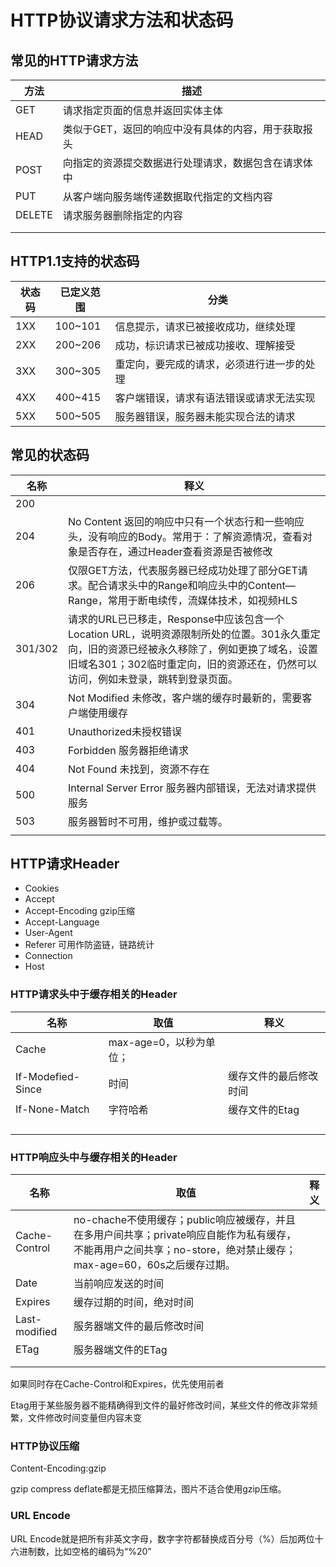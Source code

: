 # HTTP协议请求方法和状态码

## 常见的HTTP请求方法

| 方法   | 描述                                                 |
| ------ | ---------------------------------------------------- |
| GET    | 请求指定页面的信息并返回实体主体                     |
| HEAD   | 类似于GET，返回的响应中没有具体的内容，用于获取报头  |
| POST   | 向指定的资源提交数据进行处理请求，数据包含在请求体中 |
| PUT    | 从客户端向服务端传递数据取代指定的文档内容           |
| DELETE | 请求服务器删除指定的内容                             |
|        |                                                      |
|        |                                                      |

## HTTP1.1支持的状态码

| 状态码 | 已定义范围 | 分类                                       |
| ------ | ---------- | ------------------------------------------ |
| 1XX    | 100~101    | 信息提示，请求已被接收成功，继续处理       |
| 2XX    | 200~206    | 成功，标识请求已被成功接收、理解接受       |
| 3XX    | 300~305    | 重定向，要完成的请求，必须进行进一步的处理 |
| 4XX    | 400~415    | 客户端错误，请求有语法错误或请求无法实现   |
| 5XX    | 500~505    | 服务器错误，服务器未能实现合法的请求       |

## 常见的状态码

| 名称    | 释义                                                         |
| ------- | ------------------------------------------------------------ |
| 200     |                                                              |
| 204     | No Content 返回的响应中只有一个状态行和一些响应头，没有响应的Body。常用于：了解资源情况，查看对象是否存在，通过Header查看资源是否被修改 |
| 206     | 仅限GET方法，代表服务器已经成功处理了部分GET请求。配合请求头中的Range和响应头中的Content—Range，常用于断电续传，流媒体技术，如视频HLS |
| 301/302 | 请求的URL已已移走，Response中应该包含一个Location URL，说明资源限制所处的位置。301永久重定向，旧的资源已经被永久移除了，例如更换了域名，设置旧域名301；302临时重定向，旧的资源还在，仍然可以访问，例如未登录，跳转到登录页面。 |
| 304     | Not Modified 未修改，客户端的缓存时最新的，需要客户端使用缓存 |
| 401     | Unauthorized未授权错误                                       |
| 403     | Forbidden 服务器拒绝请求                                     |
| 404     | Not Found 未找到，资源不存在                                 |
| 500     | Internal Server Error 服务器内部错误，无法对请求提供服务     |
| 503     | 服务器暂时不可用，维护或过载等。                             |
|         |                                                              |

## HTTP请求Header

- Cookies
- Accept
- Accept-Encoding   gzip压缩
- Accept-Language
- User-Agent
- Referer  可用作防盗链，链路统计
- Connection
- Host

### HTTP请求头中于缓存相关的Header

| 名称              | 取值                    | 释义                   |
| ----------------- | ----------------------- | ---------------------- |
| Cache             | max-age=0，以秒为单位； |                        |
| If-Modefied-Since | 时间                    | 缓存文件的最后修改时间 |
| If-None-Match     | 字符哈希                | 缓存文件的Etag         |
|                   |                         |                        |
|                   |                         |                        |
|                   |                         |                        |
|                   |                         |                        |

### HTTP响应头中与缓存相关的Header

| 名称          | 取值                                                         | 释义 |
| ------------- | ------------------------------------------------------------ | ---- |
| Cache-Control | no-chache不使用缓存；public响应被缓存，并且在多用户间共享；private响应自能作为私有缓存，不能再用户之间共享；no-store，绝对禁止缓存；max-age=60，60s之后缓存过期。 |      |
| Date          | 当前响应发送的时间                                           |      |
| Expires       | 缓存过期的时间，绝对时间                                     |      |
| Last-modified | 服务器端文件的最后修改时间                                   |      |
| ETag          | 服务器端文件的ETag                                           |      |
|               |                                                              |      |
|               |                                                              |      |

如果同时存在Cache-Control和Expires，优先使用前者

Etag用于某些服务器不能精确得到文件的最好修改时间，某些文件的修改非常频繁，文件修改时间变量但内容未变

### HTTP协议压缩

Content-Encoding:gzip

gzip compress deflate都是无损压缩算法，图片不适合使用gzip压缩。

### URL Encode

URL Encode就是把所有非英文字母，数字字符都替换成百分号（%）后加两位十六进制数，比如空格的编码为“%20”